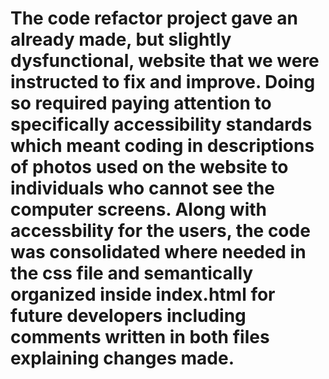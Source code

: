 # The code refactor project gave an already made, but slightly dysfunctional, website that we were instructed to fix and improve. Doing so required paying attention to specifically accessibility standards which meant coding in descriptions of photos used on the website to individuals who cannot see the computer screens. Along with accessbility for the users, the code was consolidated where needed in the css file and semantically organized inside index.html for future developers including comments written in both files explaining changes made.
